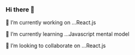 ### Hi there 👋

 🔭 I’m currently working on ...React.js
 
 🌱 I’m currently learning ...Javascript mental model
 
 👯 I’m looking to collaborate on ...React.js
 
<!-- 🤔 I’m looking for help with ...-->
 
<!--  💬 Ask me about ... -->
 
<!--  📫 How to reach me: ... -->
 
<!--  😄 Pronouns: ... -->
<!--  ⚡ Fun fact: ... -->
